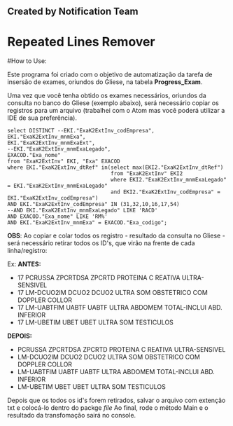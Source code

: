 ## Created by Notification Team ##

# Repeated Lines Remover  #

#How to Use:

Este programa foi criado com o objetivo de automatização da tarefa de insersão de exames, oriundos do Gliese, na tabela 
<b>Progress_Exam</b>.

Uma vez que você tenha obtido os exames necessários, oriundos da consulta no banco do Gliese (exemplo abaixo), será necessário copiar os 
registros para um arquivo (trabalhei com o Atom mas você poderá utilizar a IDE de sua preferência).

    select DISTINCT --EKI."ExaK2ExtInv_codEmpresa",
    EKI."ExaK2ExtInv_mnmExa",
    EKI."ExaK2ExtInv_mnmExaExt",
    --EKI."ExaK2ExtInv_mnmExaLegado",
    EXACOD."Exa_nome"
    from "ExaK2ExtInv" EKI, "Exa" EXACOD
    where EKI."ExaK2ExtInv_dtRef" in(select max(EKI2."ExaK2ExtInv_dtRef")
                                     from "ExaK2ExtInv" EKI2
                                     where EKI2."ExaK2ExtInv_mnmExaLegado" = EKI."ExaK2ExtInv_mnmExaLegado"
                                     and EKI2."ExaK2ExtInv_codEmpresa" = EKI."ExaK2ExtInv_codEmpresa")
    AND EKI."ExaK2ExtInv_codEmpresa" IN (31,32,10,16,17,54)
    --AND EKI."ExaK2ExtInv_mnmExaLegado" LIKE 'RACD'
    AND EXACOD."Exa_nome" LIKE 'RM%'
    AND EKI."ExaK2ExtInv_mnmExa" = EXACOD."Exa_codigo";

<b>OBS</b>: Ao copiar e colar todos os registro - resultado da consulta no Gliese - será necessário retirar todos os ID's,
que virão na frente de cada linha/registro:


Ex: 
<b>ANTES:</b>
- 17	PCRUSSA	ZPCRTDSA	ZPCRTD	PROTEINA C REATIVA ULTRA-SENSIVEL
- 17	LM-DCUO2IM	DCUO2	DCUO2	ULTRA SOM OBSTETRICO COM DOPPLER COLLOR
- 17	LM-UABTFIM	UABTF	UABTF	ULTRA ABDOMEM TOTAL-INCLUI ABD. INFERIOR
- 17	LM-UBETIM	UBET	UBET	ULTRA SOM TESTICULOS

<b>DEPOIS:</b>
- PCRUSSA	ZPCRTDSA	ZPCRTD	PROTEINA C REATIVA ULTRA-SENSIVEL
- LM-DCUO2IM	DCUO2	DCUO2	ULTRA SOM OBSTETRICO COM DOPPLER COLLOR
- LM-UABTFIM	UABTF	UABTF	ULTRA ABDOMEM TOTAL-INCLUI ABD. INFERIOR
- LM-UBETIM	UBET	UBET	ULTRA SOM TESTICULOS


Depois que os todos os id's forem retirados, salvar o arquivo com extenção txt e colocá-lo dentro do packge <i>file</i>
Ao final, rode o método Main e o resultado da transfomação sairá no console.